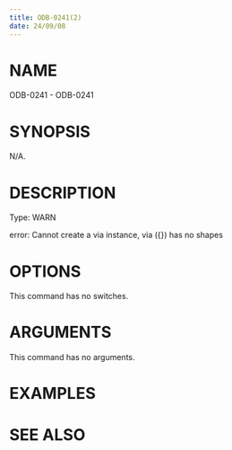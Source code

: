 ```yaml
---
title: ODB-0241(2)
date: 24/09/08
---
```


# NAME

ODB-0241 - ODB-0241

# SYNOPSIS

N/A.

# DESCRIPTION

Type: WARN

error: Cannot create a via instance, via ({}) has no shapes

# OPTIONS

This command has no switches.

# ARGUMENTS

This command has no arguments.

# EXAMPLES

# SEE ALSO
